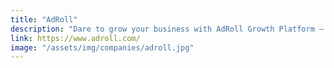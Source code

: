 ```yaml
---
title: "AdRoll"
description: "Dare to grow your business with AdRoll Growth Platform — helping over 37000 brands grow revenue through seamless marketing and ads."
link: https://www.adroll.com/
image: "/assets/img/companies/adroll.jpg"
---
```


